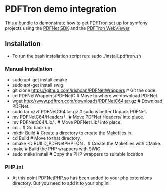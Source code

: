 # PDFTron demo integration
This a bundle to demonstrate how to get [PDFTron](https://www.pdftron.com/) set up for symfony projects 
using the [PDFNet SDK](http://www.pdftron.com/pdfnet/index.html) and the [PDFTron WebViewer](http://www.pdftron.com/webviewer/index.html)

## Installation
 - To run the bash installation script run:
 sudo ./install_pdftron.sh

### Manual Installation
 - sudo apt-get install cmake
 - sudo apt-get install swig
 - git clone https://github.com/irishdan/PDFNetWrappers # Git the code.
 - cd PDFNetWrappers/PDFNetC # Move to where we download PDFNet.
 - wget http://www.pdftron.com/downloads/PDFNetC64.tar.gz # Download PDFNet.
 - sudo tar xzvf PDFNetC64.tar.gz # sudo is better Unpack PDFNet.
 - mv PDFNetC64/Headers/ . # Move PDFNet Headers/ into place.
 - mv PDFNetC64/Lib/ . # Move PDFNet Lib/ into place.
 - cd .. # Go back up.
 - mkdir Build # Create a directory to create the Makefiles in.
 - cd Build # Move to that directory.
 - cmake -D BUILD_PDFNetPHP=ON .. # Create the Makefiles with CMake.
 - make # Build the PHP wrappers with SWIG.
 - sudo make install # Copy the PHP wrappers to suitable location
 
### PHP.ini
 - At this point PDFNetPHP.so has been added to your php extensions directory. 
   But you need to add it to your php.ini